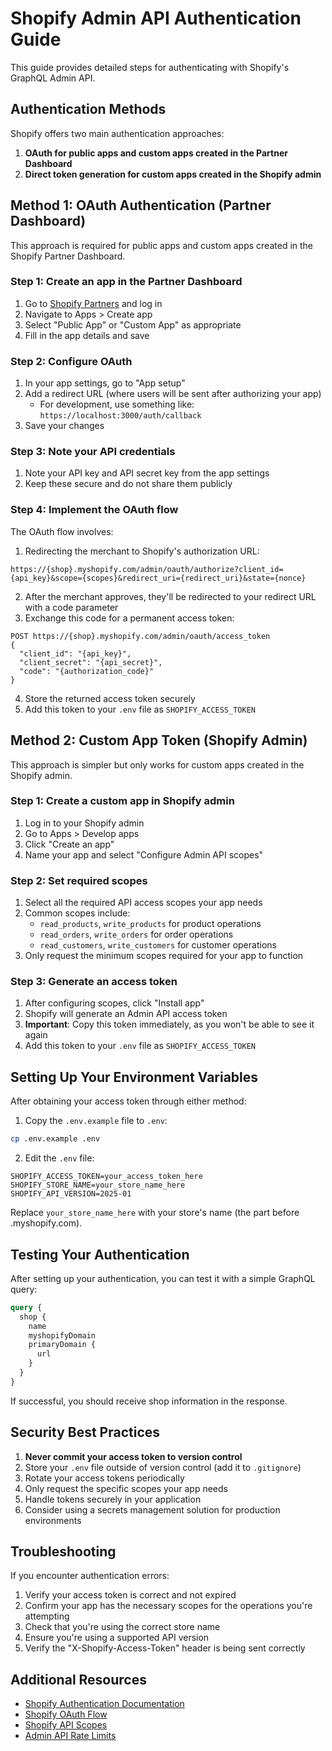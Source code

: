 # Shopify Admin API Authentication Guide

This guide provides detailed steps for authenticating with Shopify's GraphQL Admin API.

## Authentication Methods

Shopify offers two main authentication approaches:

1. **OAuth for public apps and custom apps created in the Partner Dashboard**
2. **Direct token generation for custom apps created in the Shopify admin**

## Method 1: OAuth Authentication (Partner Dashboard)

This approach is required for public apps and custom apps created in the Shopify Partner Dashboard.

### Step 1: Create an app in the Partner Dashboard

1. Go to [Shopify Partners](https://partners.shopify.com/) and log in
2. Navigate to Apps > Create app
3. Select "Public App" or "Custom App" as appropriate
4. Fill in the app details and save

### Step 2: Configure OAuth

1. In your app settings, go to "App setup"
2. Add a redirect URL (where users will be sent after authorizing your app)
   - For development, use something like: `https://localhost:3000/auth/callback`
3. Save your changes

### Step 3: Note your API credentials

1. Note your API key and API secret key from the app settings
2. Keep these secure and do not share them publicly

### Step 4: Implement the OAuth flow

The OAuth flow involves:

1. Redirecting the merchant to Shopify's authorization URL:
```
https://{shop}.myshopify.com/admin/oauth/authorize?client_id={api_key}&scope={scopes}&redirect_uri={redirect_uri}&state={nonce}
```

2. After the merchant approves, they'll be redirected to your redirect URL with a code parameter
3. Exchange this code for a permanent access token:

```
POST https://{shop}.myshopify.com/admin/oauth/access_token
{
  "client_id": "{api_key}",
  "client_secret": "{api_secret}",
  "code": "{authorization_code}"
}
```

4. Store the returned access token securely
5. Add this token to your `.env` file as `SHOPIFY_ACCESS_TOKEN`

## Method 2: Custom App Token (Shopify Admin)

This approach is simpler but only works for custom apps created in the Shopify admin.

### Step 1: Create a custom app in Shopify admin

1. Log in to your Shopify admin
2. Go to Apps > Develop apps
3. Click "Create an app"
4. Name your app and select "Configure Admin API scopes"

### Step 2: Set required scopes

1. Select all the required API access scopes your app needs
2. Common scopes include:
   - `read_products`, `write_products` for product operations
   - `read_orders`, `write_orders` for order operations
   - `read_customers`, `write_customers` for customer operations
3. Only request the minimum scopes required for your app to function

### Step 3: Generate an access token

1. After configuring scopes, click "Install app"
2. Shopify will generate an Admin API access token
3. **Important**: Copy this token immediately, as you won't be able to see it again
4. Add this token to your `.env` file as `SHOPIFY_ACCESS_TOKEN`

## Setting Up Your Environment Variables

After obtaining your access token through either method:

1. Copy the `.env.example` file to `.env`:
```bash
cp .env.example .env
```

2. Edit the `.env` file:
```
SHOPIFY_ACCESS_TOKEN=your_access_token_here
SHOPIFY_STORE_NAME=your_store_name_here
SHOPIFY_API_VERSION=2025-01
```

Replace `your_store_name_here` with your store's name (the part before .myshopify.com).

## Testing Your Authentication

After setting up your authentication, you can test it with a simple GraphQL query:

```graphql
query {
  shop {
    name
    myshopifyDomain
    primaryDomain {
      url
    }
  }
}
```

If successful, you should receive shop information in the response.

## Security Best Practices

1. **Never commit your access token to version control**
2. Store your `.env` file outside of version control (add it to `.gitignore`)
3. Rotate your access tokens periodically
4. Only request the specific scopes your app needs
5. Handle tokens securely in your application
6. Consider using a secrets management solution for production environments

## Troubleshooting

If you encounter authentication errors:

1. Verify your access token is correct and not expired
2. Confirm your app has the necessary scopes for the operations you're attempting
3. Check that you're using the correct store name
4. Ensure you're using a supported API version
5. Verify the "X-Shopify-Access-Token" header is being sent correctly

## Additional Resources

- [Shopify Authentication Documentation](https://shopify.dev/apps/auth)
- [Shopify OAuth Flow](https://shopify.dev/apps/auth/oauth)
- [Shopify API Scopes](https://shopify.dev/api/usage/access-scopes)
- [Admin API Rate Limits](https://shopify.dev/api/usage/rate-limits) 
